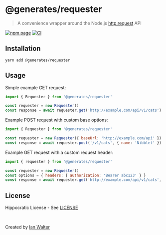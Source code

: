 # @generates/requester
> A convenience wrapper around the Node.js [http.request][nodeUrl] API

[![npm page][npmImage]][npmUrl]
[![CI][ciImage]][ciUrl]

## Installation

```console
yarn add @generates/requester
```

## Usage

Simple example GET request:

```js
import { Requester } from '@generates/requester'

const requester = new Requester()
const response = await requester.get('http://example.com/api/v1/cats')
```

Example POST request with custom base options:

```js
import { Requester } from '@generates/requester'

const requester = new Requester({ baseUrl: 'http://example.com/api' })
const response = await requester.post('/v1/cats', { name: 'Nibblet' })
```

Example GET request with a custom request header:

```js
import { requester } from '@generates/requester'

const requester = new Requester()
const options = { headers: { authorization: 'Bearer abc123' } }
const response = await requester.get('http://example.com/api/v1/cats', options)
```

## License

Hippocratic License - See [LICENSE][licenseUrl]

&nbsp;

Created by [Ian Walter](https://ianwalter.dev)

[nodeUrl]: https://nodejs.org/api/http.html#http_http_request_url_options_callback
[npmImage]: https://img.shields.io/npm/v/@generates/requester.svg
[npmUrl]: https://www.npmjs.com/package/@generates/requester
[ciImage]: https://github.com/generates/generates/workflows/CI/badge.svg
[ciUrl]: https://github.com/generates/generates/actions
[licenseUrl]: https://github.com/generates/generates/blob/main/packages/requester/LICENSE
